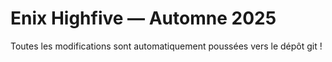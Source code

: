 # Enix Highfive — Automne 2025

Toutes les modifications sont automatiquement poussées vers le dépôt git !
